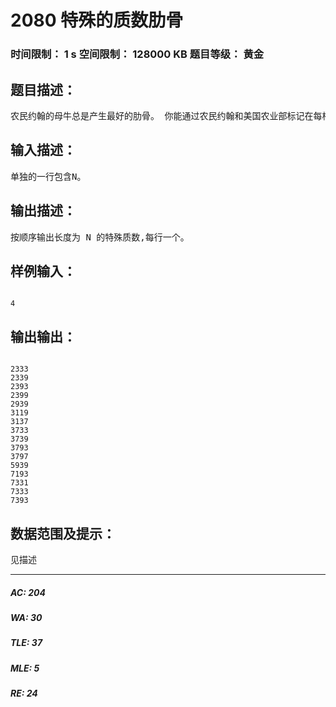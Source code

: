 # 2080 特殊的质数肋骨   
### 时间限制： 1 s     空间限制： 128000 KB     题目等级： 黄金  
## 题目描述：  

<pre>
农民约翰的母牛总是产生最好的肋骨。 你能通过农民约翰和美国农业部标记在每根肋骨上的数字认出它们。 农民约翰确定他卖给买方的是真正的质数肋骨,是因为从右边开始切下肋骨,每次还剩下的肋骨上的数字都组成一个质数,举例来说: 7 3 3 1 全部肋骨上的数字 7331是质数;三根肋骨 733是质数;二根肋骨 73 是质数;当然,最后一根肋骨 7 也是质数。 7331 被叫做长度 4 的特殊质数。 写一个程序对给定的肋骨的数目 N(1<=N<=8),求出所有的特殊质数。 数字1不被看作一个质数。
</pre>
  
  
## 输入描述：  

<pre>
单独的一行包含N。
</pre>
  
  
## 输出描述：  

<pre>
按顺序输出长度为 N 的特殊质数,每行一个。
</pre>
  
  
## 样例输入：  

<pre><code>
4
</code></pre>
  
  
## 输出输出：  

<pre><code>
2333
2339
2393
2399
2939
3119
3137
3733
3739
3793
3797
5939
7193
7331
7333
7393
</code></pre>
  
  
## 数据范围及提示：  

<pre>
见描述
</pre>
  
  
***  

##### AC: 204  
##### WA: 30  
##### TLE: 37  
##### MLE: 5  
##### RE: 24  
